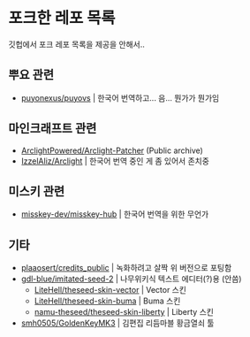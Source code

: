# 포크한 레포 목록
깃헙에서 포크 레포 목록을 제공을 안해서..

## 뿌요 관련
- [puyonexus/puyovs](https://github.com/JeonDohyeon/puyovs) |
한국어 번역하고... 음... 뭔가가 뭔가임

## 마인크래프트 관련
- [ArclightPowered/Arclight-Patcher](https://github.com/JeonDohyeon/arclightpatcher-worldedit)
(Public archive)
- [IzzelAliz/Arclight](https://github.com/JeonDohyeon/arclight) |
한국어 번역 중인 게 좀 있어서 존치중

## 미스키 관련
- [misskey-dev/misskey-hub](https://github.com/JeonDohyeon/misskey-hub) |
한국어 번역을 위한 무언가

## 기타
- [plaaosert/credits_public](https://github.com/JeonDohyeon/credits_public) |
녹화하려고 살짝 위 버전으로 포팅함
- [gdl-blue/imitated-seed-2](https://github.com/JeonDohyeon/imitated-seed/tree/flight_old) |
나무위키식 텍스트 에디터(?)용 (안씀)
  - [LiteHell/theseed-skin-vector](https://github.com/JeonDohyeon/theseed-skin-vector) | Vector 스킨
  - [LiteHell/theseed-skin-buma](https://github.com/JeonDohyeon/theseed-skin-buma) | Buma 스킨
  - [namu-theseed/theseed-skin-liberty](https://github.com/JeonDohyeon/theseed-skin-liberty) | Liberty 스킨
- [smh0505/GoldenKeyMK3](https://github.com/JeonDohyeon/GoldenKeyMK3) |
김편집 리듬마블 황금열쇠 툴
